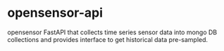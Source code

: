 # opensensor-api
opensensor FastAPI that collects time series sensor data into mongo DB collections and provides interface to get historical data pre-sampled.
